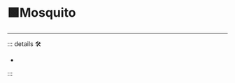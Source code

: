 # 🟩<ekos>Mosquito</ekos>

---

<!-- =================================================== -->
<!-- =================================================== -->
<!-- =================================================== -->
<!-- =================================================== -->
<!-- =================================================== -->
::: details 🛠

-

:::
